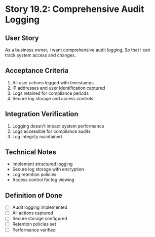 # Story 19.2: Comprehensive Audit Logging

## User Story

As a business owner,
I want comprehensive audit logging,
So that I can track system access and changes.

## Acceptance Criteria

1. All user actions logged with timestamps
2. IP addresses and user identification captured
3. Logs retained for compliance periods
4. Secure log storage and access controls

## Integration Verification

1. Logging doesn't impact system performance
2. Logs accessible for compliance audits
3. Log integrity maintained

## Technical Notes

- Implement structured logging
- Secure log storage with encryption
- Log retention policies
- Access control for log viewing

## Definition of Done

- [ ] Audit logging implemented
- [ ] All actions captured
- [ ] Secure storage configured
- [ ] Retention policies set
- [ ] Performance verified
